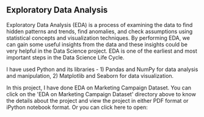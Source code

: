 ## Exploratory Data Analysis


Exploratory Data Analysis (EDA) is a process of examining the data to find hidden patterns and trends, find anomalies, and check assumptions using statistical concepts and visualization techniques. By performing EDA, we can gain some useful insights from the data and these insights could be very helpful in the Data Science project. EDA is one of the earliest and most important steps in the Data Science Life Cycle.  

I have used Python and its libraries -   1) Pandas and NumPy for data analysis and manipulation, 2) Matplotlib and Seaborn for data visualization.       
 
In this project, I have done EDA on Marketing Campaign Dataset. You can click on the 'EDA on Marketing Campaign Dataset' directory above to know the details about the project and view the project in either PDF format or iPython notebook format. Or you can click here to open: 




